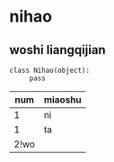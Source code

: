 # nihao
## woshi liangqijian

```
class Nihao(object):
     pass
```

|num|miaoshu|
|-|-|
|1|ni|
|1|ta|
|2!wo|
